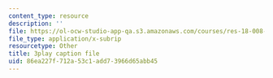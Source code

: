 ```yaml
---
content_type: resource
description: ''
file: https://ol-ocw-studio-app-qa.s3.amazonaws.com/courses/res-18-008-calculus-revisited-complex-variables-differential-equations-and-linear-algebra-fall-2011/86ea227f712a53c1add73966d65abb45_an5E940fqZQ.vtt
file_type: application/x-subrip
resourcetype: Other
title: 3play caption file
uid: 86ea227f-712a-53c1-add7-3966d65abb45
---
```

